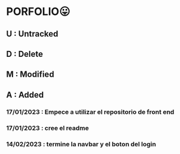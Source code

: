 # PORFOLIO:stuck_out_tongue:

## U : Untracked 
 
## D : Delete

## M : Modified

## A : Added

### 17/01/2023 : Empece a utilizar el repositorio de front end 
### 17/01/2023 : cree el readme

### 14/02/2023 : termine la navbar y el boton del login

